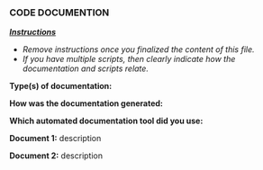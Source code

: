 ### CODE DOCUMENTION



<u>***Instructions***</u>

* *Remove instructions once you finalized the content of this file.*
* *If you have multiple scripts, then clearly indicate how the documentation and scripts relate.*





**Type(s) of documentation:**



**How was the documentation generated:**



**Which automated documentation tool did you use:**



**Document 1:** description

**Document 2:** description





